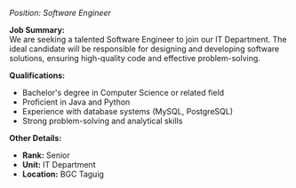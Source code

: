*Position: Software Engineer*

**Job Summary:**  
We are seeking a talented Software Engineer to join our IT Department. The ideal candidate will be responsible for designing and developing software solutions, ensuring high-quality code and effective problem-solving.

**Qualifications:**  
- Bachelor's degree in Computer Science or related field
- Proficient in Java and Python
- Experience with database systems (MySQL, PostgreSQL)
- Strong problem-solving and analytical skills

**Other Details:**
- **Rank:** Senior
- **Unit:** IT Department
- **Location:** BGC Taguig
